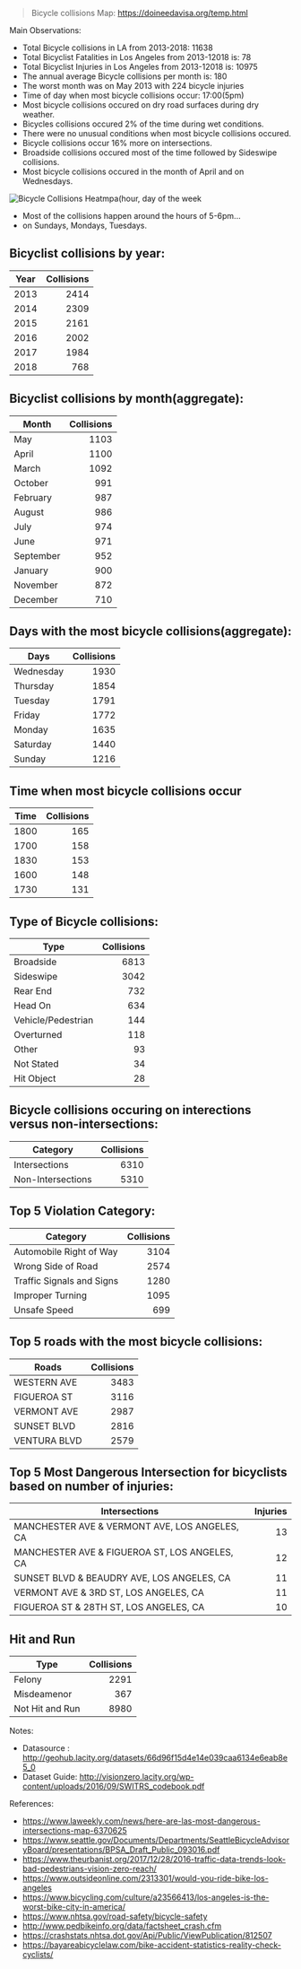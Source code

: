 > Bicycle collisions Map: 
> https://doineedavisa.org/temp.html

Main Observations:
- Total Bicycle collisions in LA from 2013-2018: 11638
- Total Bicyclist Fatalities in Los Angeles from 2013-12018 is: 78
- Total Bicyclist Injuries in Los Angeles from 2013-12018 is: 10975
- The annual average Bicycle collisions per month is: 180
- The worst month was on May 2013 with 224 bicycle injuries
- Time of day when most bicycle collisions occur: 17:00(5pm)
- Most bicycle collisions occured on dry road surfaces during dry weather. 
- Bicycles collisions occured 2% of the time during wet conditions. 
- There were no unusual conditions when most bicycle collisions occured.
- Bicycle collisions occur 16% more on intersections.
- Broadside collisions occured most of the time followed by Sideswipe collisions.
- Most bicycle collisions occured in the month of April and on Wednesdays.


![Bicycle Collisions Heatmpa(hour, day of the week](https://github.com/nonoumasy/Bicyclist-Collisions-in-Los-Angeles-2013-2018/blob/master/la_bike.png)
- Most of the collisions happen around the hours of 5-6pm...
- on Sundays, Mondays, Tuesdays.


Bicyclist collisions by year: 
---
|Year|Collisions
|---|---:
|2013    | 2414 
|2014    | 2309
|2015    | 2161
|2016    | 2002
|2017    | 1984
|2018    |  768

Bicyclist collisions by month(aggregate):
---
|Month|Collisions
|---|---:
|May          |1103
|April        |1100
|March        |1092
|October      | 991
|February     | 987
|August       | 986
|July         | 974
|June         | 971
|September    | 952
|January      | 900
|November     | 872
|December     | 710

Days with the most bicycle collisions(aggregate):
---
|Days|Collisions
|---|---:
|Wednesday    | 1930 
|Thursday     | 1854
|Tuesday      | 1791
|Friday       | 1772
|Monday       | 1635
|Saturday     | 1440
|Sunday       | 1216

Time when most bicycle collisions occur
---
|Time|Collisions
|---|---:
|1800    |165
|1700    |158
|1830    |153
|1600    |148
|1730    |131

Type of Bicycle collisions:
---
|Type|Collisions
|---|---:
|Broadside            | 6813
|Sideswipe            | 3042
|Rear End             |  732
|Head On              |  634
|Vehicle/Pedestrian   |  144
|Overturned           |  118
|Other                |   93
|Not Stated           |   34
|Hit Object           |   28

Bicycle collisions occuring on interections versus non-intersections:
---
|Category|Collisions
|---|---:
|Intersections        | 6310
|Non-Intersections    | 5310

Top 5 Violation Category:
---
|Category|Collisions
|---|---:
|Automobile Right of Way    |3104
|Wrong Side of Road         |2574
|Traffic Signals and Signs  |1280
|Improper Turning           |1095
|Unsafe Speed               | 699

Top 5 roads with the most bicycle collisions:
---
|Roads|Collisions
|---|---:
|WESTERN AVE      | 3483
|FIGUEROA ST      | 3116
|VERMONT AVE      | 2987
|SUNSET BLVD      | 2816
|VENTURA BLVD     | 2579

Top 5 Most Dangerous Intersection for bicyclists based on number of injuries:
---
|Intersections|Injuries
|---|---:
|MANCHESTER AVE & VERMONT AVE, LOS ANGELES, CA    |13
|MANCHESTER AVE & FIGUEROA ST, LOS ANGELES, CA    |12
|SUNSET BLVD & BEAUDRY AVE, LOS ANGELES, CA       |11
|VERMONT AVE & 3RD ST, LOS ANGELES, CA            |11
|FIGUEROA ST & 28TH ST, LOS ANGELES, CA           |10

Hit and Run
---
|Type|Collisions
|---|---:
|Felony            | 2291
|Misdeamenor       |  367
|Not Hit and Run   | 8980



Notes:
- Datasource : http://geohub.lacity.org/datasets/66d96f15d4e14e039caa6134e6eab8e5_0
- Dataset Guide: http://visionzero.lacity.org/wp-content/uploads/2016/09/SWITRS_codebook.pdf

References:
- https://www.laweekly.com/news/here-are-las-most-dangerous-intersections-map-6370625
- https://www.seattle.gov/Documents/Departments/SeattleBicycleAdvisoryBoard/presentations/BPSA_Draft_Public_093016.pdf
- https://www.theurbanist.org/2017/12/28/2016-traffic-data-trends-look-bad-pedestrians-vision-zero-reach/
- https://www.outsideonline.com/2313301/would-you-ride-bike-los-angeles
- https://www.bicycling.com/culture/a23566413/los-angeles-is-the-worst-bike-city-in-america/
- https://www.nhtsa.gov/road-safety/bicycle-safety
- http://www.pedbikeinfo.org/data/factsheet_crash.cfm
- https://crashstats.nhtsa.dot.gov/Api/Public/ViewPublication/812507
- https://bayareabicyclelaw.com/bike-accident-statistics-reality-check-cyclists/

